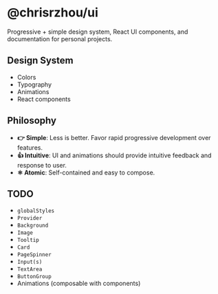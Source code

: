# @chrisrzhou/ui

Progressive + simple design system, React UI components, and documentation for personal projects.

## Design System

- Colors
- Typography
- Animations
- React components

## Philosophy

- **👉 Simple**: Less is better. Favor rapid progressive development over features.
- **👍 Intuitive**: UI and animations should provide intuitive feedback and response to user.
- **⚛️ Atomic**: Self-contained and easy to compose.

## TODO

- `globalStyles`
- `Provider`
- `Background`
- `Image`
- `Tooltip`
- `Card`
- `PageSpinner`
- `Input(s)`
- `TextArea`
- `ButtonGroup`
- Animations (composable with components)
